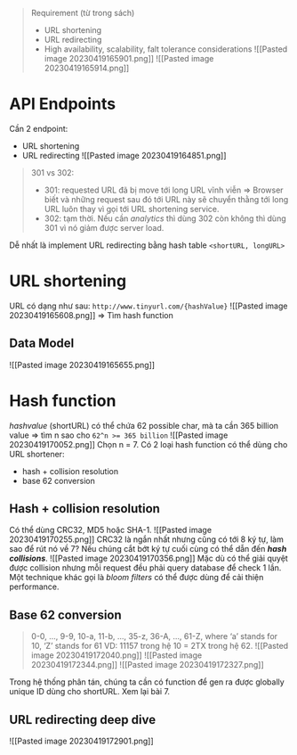 > Requirement (từ trong sách)
> - URL shortening
> - URL redirecting
> - High availability, scalability, falt tolerance considerations
![[Pasted image 20230419165901.png]]
![[Pasted image 20230419165914.png]]
# API Endpoints
Cần 2 endpoint:
- URL shortening
- URL redirecting
![[Pasted image 20230419164851.png]]
> 301 vs 302:
> - 301: requested URL đã bị move tới long URL vĩnh viễn => Browser biết và những request sau đó tới URL này sẽ chuyển thằng tới long URL luôn thay vì gọi tới URL shortening service.
> - 302: tạm thời.
> Nếu cần *analytics* thì dùng 302 còn không thì dùng 301 vì nó giảm được server load.

Dễ nhất là implement URL redirecting bằng hash table `<shortURL, longURL>`
# URL shortening
URL có dạng như sau: `http://www.tinyurl.com/{hashValue}`
![[Pasted image 20230419165608.png]]
=> Tìm hash function
## Data Model
![[Pasted image 20230419165655.png]]
# Hash function
*hashvalue* (shortURL) có thể chứa 62 possible char, mà ta cần 365 billion value => tìm n sao cho `62^n >= 365 billion`
![[Pasted image 20230419170052.png]]
Chọn n = 7.
Có 2 loại hash function có thể dùng cho URL shortener:
- hash + collision resolution
- base 62 conversion
## Hash + collision resolution
Có thể dùng CRC32, MD5 hoặc SHA-1.
![[Pasted image 20230419170255.png]]
CRC32 là ngắn nhất nhưng cũng có tới 8 ký tự, làm sao để rút nó về 7?
Nếu chúng cắt bớt ký tự cuối cùng có thể dẫn đến ***hash collisions***.
![[Pasted image 20230419170356.png]]
Mặc dù có thể giải quyệt được collision nhưng mỗi request đều phải query database để check 1 lần. Một technique khác gọi là *bloom filters* có thể được dùng để cải thiện performance.
## Base 62 conversion
> 0-0, ..., 9-9, 10-a, 11-b, ..., 35-z, 36-A, ..., 61-Z, where ‘a’ stands for 10, ‘Z’ stands for 61
> VD: 11157 trong hệ 10 = 2TX trong hệ 62.
![[Pasted image 20230419172040.png]]
![[Pasted image 20230419172344.png]]
![[Pasted image 20230419172327.png]]

Trong hệ thống phân tán, chúng ta cần có function để gen ra được globally unique ID dùng cho shortURL. Xem lại bài 7.
## URL redirecting deep dive
![[Pasted image 20230419172901.png]]
